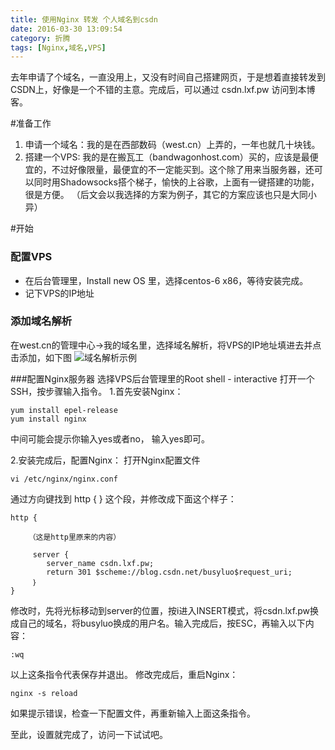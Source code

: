 ```yaml
---
title: 使用Nginx 转发 个人域名到csdn
date: 2016-03-30 13:09:54
category: 折腾
tags: [Nginx,域名,VPS]
---
```


去年申请了个域名，一直没用上，又没有时间自己搭建网页，于是想着直接转发到CSDN上，好像是一个不错的主意。完成后，可以通过 csdn.lxf.pw 访问到本博客。

#准备工作
 1. 申请一个域名：我的是在西部数码（west.cn）上弄的，一年也就几十块钱。
 2. 搭建一个VPS: 我的是在搬瓦工（bandwagonhost.com）买的，应该是最便宜的，不过好像限量，最便宜的不一定能买到。这个除了用来当服务器，还可以同时用Shadowsocks搭个梯子，愉快的上谷歌，上面有一键搭建的功能，很是方便。
 （后文会以我选择的方案为例子，其它的方案应该也只是大同小异）

#开始
### 配置VPS
- 在后台管理里，Install new OS  里，选择centos-6 x86，等待安装完成。
- 记下VPS的IP地址

### 添加域名解析
在west.cn的管理中心->我的域名里，选择域名解析，将VPS的IP地址填进去并点击添加，如下图
![域名解析示例](http://img.blog.csdn.net/20160312121229396)
	
	
###配置Nginx服务器
选择VPS后台管理里的Root shell - interactive 打开一个SSH，按步骤输入指令。
1.首先安装Nginx：
```
yum install epel-release
yum install nginx
```
中间可能会提示你输入yes或者no， 输入yes即可。

2.安装完成后，配置Nginx：
打开Nginx配置文件   
```
vi /etc/nginx/nginx.conf
```
通过方向键找到 http { } 这个段，并修改成下面这个样子：

```
http {

	（这是http里原来的内容）
	
	 server {
        server_name csdn.lxf.pw;
        return 301 $scheme://blog.csdn.net/busyluo$request_uri;
     ｝
}
```
修改时，先将光标移动到server的位置，按i进入INSERT模式，将csdn.lxf.pw换成自己的域名，将busyluo换成的用户名。输入完成后，按ESC，再输入以下内容：
```
:wq
```
以上这条指令代表保存并退出。
修改完成后，重启Nginx：
```
nginx -s reload
```
如果提示错误，检查一下配置文件，再重新输入上面这条指令。

至此，设置就完成了，访问一下试试吧。

